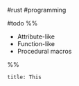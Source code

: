 #rust #programming 

#todo
%%

- Attribute-like
- Function-like
- Procedural macros

%%

```ad-tip
title: This
```
